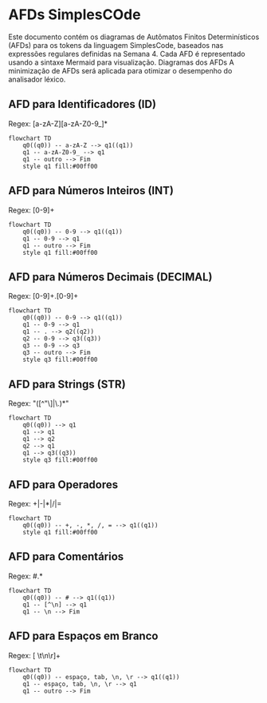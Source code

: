 # AFDs SimplesCOde

Este documento contém os diagramas de Autômatos Finitos Determinísticos (AFDs) para os tokens da linguagem SimplesCode, baseados nas expressões regulares definidas na Semana 4. Cada AFD é representado usando a sintaxe Mermaid para visualização.
Diagramas dos AFDs
A minimização de AFDs será aplicada para otimizar o desempenho do analisador léxico.

## AFD para Identificadores (ID)

Regex: [a-zA-Z][a-zA-Z0-9_]*
```mermaid
flowchart TD
    q0((q0)) -- a-zA-Z --> q1((q1))
    q1 -- a-zA-Z0-9_ --> q1
    q1 -- outro --> Fim
    style q1 fill:#00ff00
```
## AFD para Números Inteiros (INT)

Regex: [0-9]+
```mermaid
flowchart TD
    q0((q0)) -- 0-9 --> q1((q1))
    q1 -- 0-9 --> q1
    q1 -- outro --> Fim
    style q1 fill:#00ff00
```
## AFD para Números Decimais (DECIMAL)

Regex: [0-9]+\.[0-9]+
```mermaid
flowchart TD
    q0((q0)) -- 0-9 --> q1((q1))
    q1 -- 0-9 --> q1
    q1 -- . --> q2((q2))
    q2 -- 0-9 --> q3((q3))
    q3 -- 0-9 --> q3
    q3 -- outro --> Fim
    style q3 fill:#00ff00
```
## AFD para Strings (STR)

Regex: "([^"\\]|\\.)*"
```mermaid
flowchart TD
    q0((q0)) --> q1
    q1 --> q1
    q1 --> q2
    q2 --> q1
    q1 --> q3((q3))
    style q3 fill:#00ff00
```
## AFD para Operadores

Regex: \+|\-|\*|\/|=
```mermaid
flowchart TD
    q0((q0)) -- +, -, *, /, = --> q1((q1))
    style q1 fill:#00ff00
```
## AFD para Comentários

Regex: \#.*
```mermaid
flowchart TD
    q0((q0)) -- # --> q1((q1))
    q1 -- [^\n] --> q1
    q1 -- \n --> Fim
```
## AFD para Espaços em Branco

Regex: [ \t\n\r]+
```mermaid
flowchart TD
    q0((q0)) -- espaço, tab, \n, \r --> q1((q1))
    q1 -- espaço, tab, \n, \r --> q1
    q1 -- outro --> Fim
```

